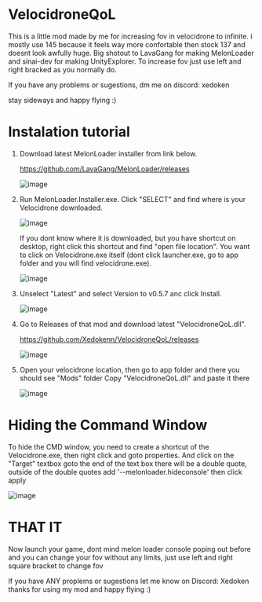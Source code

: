 # VelocidroneQoL

This is a little mod made by me for increasing fov in velocidrone to infinite. i mostly use 145 because it feels way more confortable then stock 137 and doesnt look awfully huge.
Big shotout to LavaGang for making MelonLoader and sinai-dev for making UnityExplorer.
To increase fov just use left and right bracked as you normally do.

If you have any problems or sugestions, dm me on discord: xedoken

stay sideways and happy flying :)



# Instalation tutorial

1. Download latest MelonLoader installer from link below.
   
   https://github.com/LavaGang/MelonLoader/releases
   
   ![image](https://github.com/Xedokenn/VelocidroneQoL/assets/61141323/0a3f6eb6-b785-4f73-9ab4-f4c6e20306a9)


2. Run MelonLoader.Installer.exe. Click "SELECT" and find where is your Velocidrone downloaded.
   
   ![image](https://github.com/Xedokenn/VelocidroneQoL/assets/61141323/a9402441-975a-473c-8f41-a50b925e37ba)

   If you dont know where it is downloaded, but you have shortcut on desktop, right click this shortcut and find "open file location".
   You want to click on Velocidrone.exe itself (dont click launcher.exe, go to app folder and you will find velocidrone.exe).
   
   ![image](https://github.com/Xedokenn/VelocidroneQoL/assets/61141323/2d627328-4785-427c-b69c-213da485b69c)

3. Unselect "Latest" and select Version to v0.5.7 anc click Install.

   ![image](https://github.com/Xedokenn/VelocidroneQoL/assets/61141323/a986de29-e683-4498-a7b2-a7fdfd7931b5)


4. Go to Releases of that mod and download latest "VelocidroneQoL.dll".

   https://github.com/Xedokenn/VelocidroneQoL/releases

   ![image](https://github.com/Xedokenn/VelocidroneQoL/assets/61141323/c74bd6db-a44d-4067-8770-e1c1c3e102da)

5. Open your velocidrone location, then go to app folder and there you should see "Mods" folder
   Copy "VelocidroneQoL.dll" and paste it there
   
   ![image](https://github.com/Xedokenn/VelocidroneQoL/assets/61141323/f72ecba3-6879-45b5-9f04-f909ed384c24)

# Hiding the Command Window
To hide the CMD window, you need to create a shortcut of the Velocidrone.exe, then right click and goto properties. And click on the "Target" textbox goto the end of the text box there will be a double quote, outside of the double quotes add '--melonloader.hideconsole' then click apply

![image](https://github.com/Xedokenn/VelocidroneQoL/assets/61141323/2476b63d-1c52-4b0f-8804-6b39abfe1710)



# THAT IT
Now launch your game, dont mind melon loader console poping out before and you can change your fov without any limits, just use left and right square bracket to change fov

If you have ANY proplems or sugestions let me know on Discord: Xedoken
thanks for using my mod and happy flying :)



   
